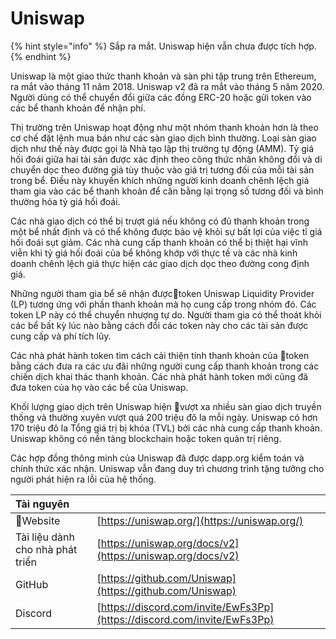 # Uniswap

{% hint style="info" %}
Sắp ra mắt. Uniswap hiện vẫn chưa được tích hợp.
{% endhint %}

Uniswap là một giao thức thanh khoản và sàn phi tập trung trên Ethereum, ra mắt vào tháng 11 năm 2018. Uniswap v2 đã ra mắt vào tháng 5 năm 2020. Người dùng có thể chuyển đổi giữa các đồng ERC-20 hoặc gửi token vào các bể thanh khoản để nhận phí.

Thị trường trên Uniswap hoạt động như một nhóm thanh khoản hơn là theo cơ chế đặt lệnh mua bán như các sàn giao dịch bình thường. Loại sàn giao dịch như thế này được gọi là Nhà tạo lập thị trường tự động \(AMM\). Tỷ giá hối đoái giữa hai tài sản được xác định theo công thức nhân không đổi và di chuyển dọc theo đường giá tùy thuộc vào giá trị tương đối của mỗi tài sản trong bể. Điều này khuyến khích những người kinh doanh chênh lệch giá tham gia vào các bể thanh khoản để cân bằng lại trọng số tương đối và bình thường hóa tỷ giá hối đoái.

Các nhà giao dịch có thể bị trượt giá nếu không có đủ thanh khoản trong một bể nhất định và có thể không được bảo vệ khỏi sự bất lợi của việc tỉ giá hối đoái sụt giảm. Các nhà cung cấp thanh khoản có thể bị thiệt hại vĩnh viễn khi tỷ giá hối đoái của bể không khớp với thực tế và các nhà kinh doanh chênh lệch giá thực hiện các giao dịch dọc theo đường cong định giá.

Những người tham gia bể sẽ nhận đượctoken Uniswap Liquidity Provider \(LP\) tương ứng với phần thanh khoản mà họ cung cấp trong nhóm đó. Các token LP này có thể chuyển nhượng tự do. Người tham gia có thể thoát khỏi các bể bất kỳ lúc nào bằng cách đổi các token này cho các tài sản được cung cấp và phí tích lũy.

Các nhà phát hành token tìm cách cải thiện tính thanh khoản của token bằng cách đưa ra các ưu đãi những người cung cấp thanh khoản trong các chiến dịch khai thác thanh khoản. Các nhà phát hành token mới cũng đã đưa token của họ vào các bể của Uniswap.

Khối lượng giao dịch trên Uniswap hiện vượt xa nhiều sàn giao dịch truyền thống và thường xuyên vượt quá 200 triệu đô la mỗi ngày. Uniswap có hơn 170 triệu đô la Tổng giá trị bị khóa \(TVL\) bởi các nhà cung cấp thanh khoản. Uniswap không có nền tảng blockchain hoặc token quản trị riêng.

Các hợp đồng thông minh của Uniswap đã được dapp.org kiểm toán và chính thức xác nhận. Uniswap vẫn đang duy trì chương trình tặng tưởng cho người phát hiện ra lỗi của hệ thống.

| Tài nguyên |  |
| :--- | :--- |
| Website | [https://uniswap.org/](https://uniswap.org/) |
| Tài liệu dành cho nhà phát triển | [https://uniswap.org/docs/v2](https://uniswap.org/docs/v2) |
| GitHub | [https://github.com/Uniswap](https://github.com/Uniswap) |
| Discord | [https://discord.com/invite/EwFs3Pp](https://discord.com/invite/EwFs3Pp) |

